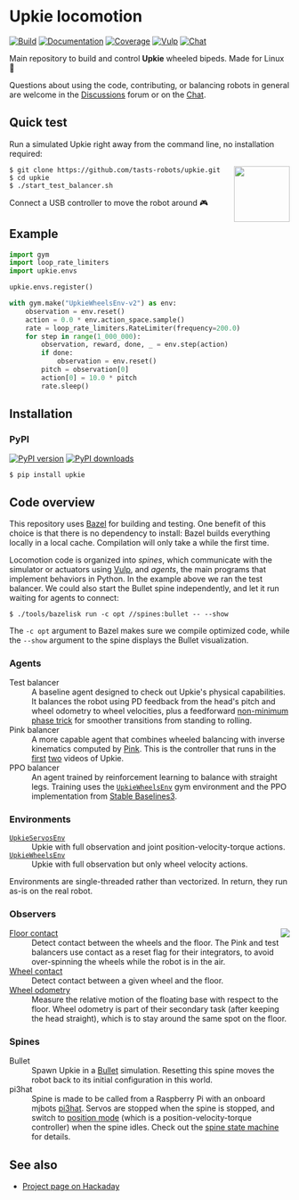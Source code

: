 # Upkie locomotion

[![Build](https://img.shields.io/github/actions/workflow/status/tasts-robots/upkie/bazel.yml?branch=main)](https://github.com/tasts-robots/upkie/actions/workflows/bazel.yml)
[![Documentation](https://img.shields.io/badge/docs-online-brightgreen?logo=read-the-docs&style=flat)](https://tasts-robots.org/doc/upkie/)
[![Coverage](https://coveralls.io/repos/github/tasts-robots/upkie/badge.svg?branch=main)](https://coveralls.io/github/tasts-robots/upkie?branch=main)
[![Vulp](https://img.shields.io/badge/%F0%9F%A6%8A%20vulp-1.1.1-orange)](https://github.com/tasts-robots/vulp)
[![Chat](https://img.shields.io/badge/matrix-joint%20chat-%234eb899)](https://app.element.io/#/room/#tasts-robots:matrix.org)

Main repository to build and control **Upkie** wheeled bipeds. Made for Linux 🐧

Questions about using the code, contributing, or balancing robots in general are welcome in the [Discussions](https://github.com/tasts-robots/upkie/discussions) forum or on the [Chat](https://github.com/tasts-robots/upkie/discussions).

## Quick test

Run a simulated Upkie right away from the command line, no installation required:

<img src="https://user-images.githubusercontent.com/1189580/170496331-e1293dd3-b50c-40ee-9c2e-f75f3096ebd8.png" height="100" align="right" />

```console
$ git clone https://github.com/tasts-robots/upkie.git
$ cd upkie
$ ./start_test_balancer.sh
```

Connect a USB controller to move the robot around 🎮

## Example

```python
import gym
import loop_rate_limiters
import upkie.envs

upkie.envs.register()

with gym.make("UpkieWheelsEnv-v2") as env:
    observation = env.reset()
    action = 0.0 * env.action_space.sample()
    rate = loop_rate_limiters.RateLimiter(frequency=200.0)
    for step in range(1_000_000):
        observation, reward, done, _ = env.step(action)
        if done:
            observation = env.reset()
        pitch = observation[0]
        action[0] = 10.0 * pitch
        rate.sleep()
```

## Installation

### PyPI

[![PyPI version](https://img.shields.io/pypi/v/upkie)](https://pypi.org/project/upkie/)
[![PyPI downloads](https://pepy.tech/badge/upkie/month)](https://pepy.tech/project/upkie)

```console
$ pip install upkie
```

## Code overview

This repository uses [Bazel](https://bazel.build/) for building and testing. One benefit of this choice is that there is no dependency to install: Bazel builds everything locally in a local cache. Compilation will only take a while the first time.

Locomotion code is organized into *spines*, which communicate with the simulator or actuators using [Vulp](https://github.com/tasts-robots/vulp), and *agents*, the main programs that implement behaviors in Python. In the example above we ran the test balancer. We could also start the Bullet spine independently, and let it run waiting for agents to connect:

```console
$ ./tools/bazelisk run -c opt //spines:bullet -- --show
```

The ``-c opt`` argument to Bazel makes sure we compile optimized code, while the ``--show`` argument to the spine displays the Bullet visualization.

### Agents

<dl>
  <dt>Test balancer</dt>
  <dd>A baseline agent designed to check out Upkie's physical capabilities. It balances the robot using PD feedback from the head's pitch and wheel odometry to wheel velocities, plus a feedforward <a href="https://github.com/tasts-robots/upkie/blob/662d76180e03a855e8810d60eeb5b229c95b68fb/agents/test_balancer/wheel_balancer.py#L378-L400">non-minimum phase trick</a> for smoother transitions from standing to rolling.</dd>

  <dt>Pink balancer</dt>
  <dd>A more capable agent that combines wheeled balancing with inverse kinematics computed by <a href="https://github.com/tasts-robots/pink">Pink</a>. This is the controller that runs in the <a href="https://www.youtube.com/shorts/8b36XcCgh7s">first</a> <a href="https://www.youtube.com/watch?v=NO_TkHGS0wQ">two</a> videos of Upkie.</dd>

  <dt>PPO balancer</dt>
  <dd>An agent trained by reinforcement learning to balance with straight legs. Training uses the <code><a href="https://tasts-robots.org/doc/upkie/classenvs_1_1upkie__wheels__env_1_1UpkieWheelsEnv.html#details">UpkieWheelsEnv</a></code> gym environment and the PPO implementation from <a href="https://github.com/DLR-RM/stable-baselines3/">Stable Baselines3</a>.</dd>
</dl>

### Environments

<dl>
  <dt><code><a href="https://tasts-robots.org/doc/upkie/classenvs_1_1upkie__servos__env_1_1UpkieServosEnv.html#details">UpkieServosEnv</a></code></dt>
  <dd>Upkie with full observation and joint position-velocity-torque actions.</dd>
  <dt><code><a href="https://tasts-robots.org/doc/upkie/classenvs_1_1upkie__wheels__env_1_1UpkieWheelsEnv.html#details">UpkieWheelsEnv</a></code></dt>
  <dd>Upkie with full observation but only wheel velocity actions.</dd>
</dl>

Environments are single-threaded rather than vectorized. In return, they run as-is on the real robot.

### Observers

<img src="https://tasts-robots.org/doc/upkie/observers.png" align="right">

<dl>
  <dt><a href="https://tasts-robots.org/doc/upkie/classupkie__locomotion_1_1observers_1_1FloorContact.html#details">Floor contact</a></dt>
  <dd>Detect contact between the wheels and the floor. The Pink and test balancers use contact as a reset flag for their integrators, to avoid over-spinning the wheels while the robot is in the air.</dd>

  <dt><a href="https://tasts-robots.org/doc/upkie/classupkie__locomotion_1_1observers_1_1WheelContact.html#details">Wheel contact</a></dt>
  <dd>Detect contact between a given wheel and the floor.</dd>

  <dt><a href="https://tasts-robots.org/doc/upkie/classupkie__locomotion_1_1observers_1_1WheelOdometry.html#details">Wheel odometry</a></dt>
  <dd>Measure the relative motion of the floating base with respect to the floor. Wheel odometry is part of their secondary task (after keeping the head straight), which is to stay around the same spot on the floor.</dd>
</dl>

### Spines

<dl>
  <dt>Bullet</dt>
  <dd>Spawn Upkie in a <a href="http://bulletphysics.org/">Bullet</a> simulation. Resetting this spine moves the robot back to its initial configuration in this world.</dd>
  <dt>pi3hat</dt>
  <dd>Spine is made to be called from a Raspberry Pi with an onboard mjbots <a href="https://mjbots.com/products/mjbots-pi3hat-r4-4b">pi3hat</a>. Servos are stopped when the spine is stopped, and switch to <a href="https://github.com/mjbots/moteus/blob/main/docs/reference.md#theory-of-operation">position mode</a> (which is a position-velocity-torque controller) when the spine idles. Check out the <a href="https://tasts-robots.org/doc/vulp/classvulp_1_1spine_1_1StateMachine.html#details">spine state machine</a> for details.</dd>
</dl>

## See also

- [Project page on Hackaday](https://hackaday.io/project/185729-upkie-wheeled-biped-robot)

